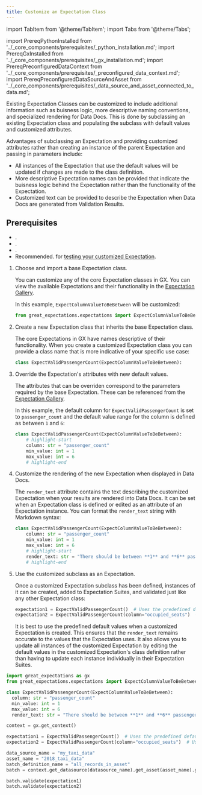 ```yaml
---
title: Customize an Expectation Class
---
```

import TabItem from '@theme/TabItem';
import Tabs from '@theme/Tabs';

import PrereqPythonInstalled from '../_core_components/prerequisites/_python_installation.md';
import PrereqGxInstalled from '../_core_components/prerequisites/_gx_installation.md';
import PrereqPreconfiguredDataContext from '../_core_components/prerequisites/_preconfigured_data_context.md';
import PrereqPreconfiguredDataSourceAndAsset from '../_core_components/prerequisites/_data_source_and_asset_connected_to_data.md';

Existing Expectation Classes can be customized to include additional information such as buisness logic, more descriptive naming conventions, and specialized rendering for Data Docs.  This is done by subclassing an existing Expectation class and populating the subclass with default values and customized attributes.

Advantages of subclassing an Expectation and providing customized attributes rather than creating an instance of the parent Expectation and passing in parameters include:

   - All instances of the Expectation that use the default values will be updated if changes are made to the class definition.
   - More descriptive Expectation names can be provided that indicate the buisness logic behind the Expectation rather than the functionality of the Expectation.
   - Customized text can be provided to describe the Expectation when Data Docs are generated from Validation Results.

<h2>Prerequisites</h2>

- <PrereqPythonInstalled/>.
- <PrereqGxInstalled/>.
- <PrereqPreconfiguredDataContext/>.
- Recommended. <PrereqPreconfiguredDataSourceAndAsset/> for [testing your customized Expectation](/core/define_expectations/test_an_expectation.md).

<Tabs>

<TabItem value="procedure" label="Procedure">

1. Choose and import a base Expectation class.

   You can customize any of the core Expectation classes in GX. You can view the available Expectations and their functionality in the [Expectation Gallery](https://greatexpectations.io/expectations).

   In this example, `ExpectColumnValueToBeBetween` will be customized:
 
   ```python title="Python"
   from great_expectations.expectations import ExpectColumnValueToBeBetween
   ```


2. Create a new Expectation class that inherits the base Expectation class.
  
   The core Expectations in GX have names descriptive of their functionality.  When you create a customized Expectation class you can provide a class name that is more indicative of your specific use case:

   ```python title="Python"
   class ExpectValidPassengerCount(ExpectColumnValueToBeBetween):
   ```

3. Override the Expectation's attributes with new default values.

   The attributes that can be overriden correspond to the parameters required by the base Expectation.  These can be referenced from the [Expectation Gallery](https://greatexpectations.io/expectations).

   In this example, the default column for `ExpectValidPassengerCount` is set to `passenger_count` and the default value range for the column is defined as between `1` and `6`:

   ```python title="Python"
   class ExpectValidPassengerCount(ExpectColumnValueToBeBetween):
       # highlight-start
       column: str = "passenger_count"
       min_value: int = 1
       max_value: int = 6
       # highlight-end
   ```

5. Customize the rendering of the new Expectation when displayed in Data Docs.

   The `render_text` attribute contains the text describing the customized Expectation when your results are rendered into Data Docs.  It can be set when an Expectation class is defined or edited as an attribute of an Expectation instance.  You can format the `render_text` string with Markdown syntax:

   ```python title="Python"
   class ExpectValidPassengerCount(ExpectColumnValueToBeBetween):
       column: str = "passenger_count"
       min_value: int = 1
       max_value: int = 6
       # highlight-start
       render_text: str = "There should be between **1** and **6** passengers."
       # highlight-end
   ```

6. Use the customized subclass as an Expectation.

   Once a customized Expectation subclass has been defined, instances of it can be created, added to Expectation Suites, and validated just like any other Expectation class:

   ```python title="Python"
   expectation1 = ExpectValidPassengerCount()  # Uses the predefined default values
   expectation2 = ExpectValidPassengerCount(column="occupied_seats")  # Uses a different column than the default, but keeps the default min_value, max_value, and render_text.
   ```
   
   It is best to use the predefined default values when a customized Expectation is created.  This ensures that the `render_text` remains accurate to the values that the Expectation uses.  It also allows you to update all instances of the customized Expectation by editing the default values in the customized Expectation's class definition rather than having to update each instance individually in their Expectation Suites.

</TabItem>

<TabItem value="sample_code" label="Sample code">

```python title="Python"
import great_expectations as gx
from great_expectations.expectations import ExpectColumnValueToBeBetween

class ExpectValidPassengerCount(ExpectColumnValueToBeBetween):
  column: str = "passenger_count"
  min_value: int = 1
  max_value: int = 6
  render_text: str = "There should be between **1** and **6** passengers."

context = gx.get_context()

expectation1 = ExpectValidPassengerCount()  # Uses the predefined default values
expectation2 = ExpectValidPassengerCount(column="occupied_seats")  # Uses a different column than the default, but keeps the default min_value, max_value, and render_text.

data_source_name = "my_taxi_data"
asset_name = "2018_taxi_data"
batch_definition_name = "all_records_in_asset"
batch = context.get_datasource(datasource_name).get_asset(asset_name).get_batch_definition(batch_definition_name=batch_definition_name).get_batch()

batch.validate(expectation1)
batch.validate(expectation2)

```

</TabItem>

</Tabs>